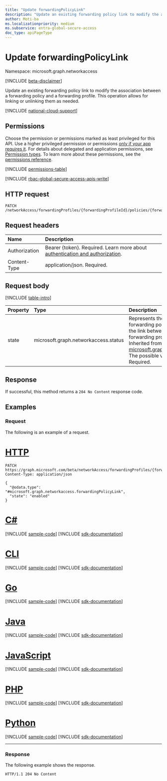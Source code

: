 ```yaml
---
title: "Update forwardingPolicyLink"
description: "Update an existing forwarding policy link to modify the association between a forwarding policy and a forwarding profile. This operation allows for linking or unlinking them as needed."
author: Moti-ba
ms.localizationpriority: medium
ms.subservice: entra-global-secure-access
doc_type: apiPageType
---
```


# Update forwardingPolicyLink
Namespace: microsoft.graph.networkaccess

[!INCLUDE [beta-disclaimer](../../includes/beta-disclaimer.md)]

Update an existing forwarding policy link to modify the association between a forwarding policy and a forwarding profile. This operation allows for linking or unlinking them as needed.

[!INCLUDE [national-cloud-support](../../includes/global-only.md)]

## Permissions
Choose the permission or permissions marked as least privileged for this API. Use a higher privileged permission or permissions [only if your app requires it](/graph/permissions-overview#best-practices-for-using-microsoft-graph-permissions). For details about delegated and application permissions, see [Permission types](/graph/permissions-overview#permission-types). To learn more about these permissions, see the [permissions reference](/graph/permissions-reference).

<!-- { "blockType": "permissions", "name": "networkaccess_forwardingpolicylink_update" } -->
[!INCLUDE [permissions-table](../includes/permissions/networkaccess-forwardingpolicylink-update-permissions.md)]

[!INCLUDE [rbac-global-secure-access-apis-write](../includes/rbac-for-apis/rbac-global-secure-access-apis-write.md)]

## HTTP request

<!-- {
  "blockType": "ignored"
}
-->
``` http
PATCH /networkAccess/forwardingProfiles/{forwardingProfileId}/policies/{forwardingPolicyId}
```

## Request headers
|Name|Description|
|:---|:---|
|Authorization|Bearer {token}. Required. Learn more about [authentication and authorization](/graph/auth/auth-concepts).|
|Content-Type|application/json. Required.|

## Request body
[!INCLUDE [table-intro](../../includes/update-property-table-intro.md)]


|Property|Type|Description|
|:---|:---|:---|
|state|microsoft.graph.networkaccess.status|Represents the current state or status of a forwarding policy link. It indicates whether the link between a forwarding policy and a forwarding profile is active or inactive., Inherited from [microsoft.graph.networkaccess.policyLink](../resources/networkaccess-policylink.md). The possible values are: `enabled`, `disabled`. Required.|


## Response

If successful, this method returns a `204 No Content` response code.

## Examples

### Request
The following is an example of a request.
# [HTTP](#tab/http)
<!-- {
  "blockType": "request",
  "name": "update_forwardingpolicylink"
}
-->
``` http
PATCH https://graph.microsoft.com/beta/networkAccess/forwardingProfiles/{forwardingProfile_id}/policies/{policy_id}
Content-Type: application/json

{
  "@odata.type": "#microsoft.graph.networkaccess.forwardingPolicyLink",
  "state": "enabled"  
}
```

# [C#](#tab/csharp)
[!INCLUDE [sample-code](../includes/snippets/csharp/update-forwardingpolicylink-csharp-snippets.md)]
[!INCLUDE [sdk-documentation](../includes/snippets/snippets-sdk-documentation-link.md)]

# [CLI](#tab/cli)
[!INCLUDE [sample-code](../includes/snippets/cli/update-forwardingpolicylink-cli-snippets.md)]
[!INCLUDE [sdk-documentation](../includes/snippets/snippets-sdk-documentation-link.md)]

# [Go](#tab/go)
[!INCLUDE [sample-code](../includes/snippets/go/update-forwardingpolicylink-go-snippets.md)]
[!INCLUDE [sdk-documentation](../includes/snippets/snippets-sdk-documentation-link.md)]

# [Java](#tab/java)
[!INCLUDE [sample-code](../includes/snippets/java/update-forwardingpolicylink-java-snippets.md)]
[!INCLUDE [sdk-documentation](../includes/snippets/snippets-sdk-documentation-link.md)]

# [JavaScript](#tab/javascript)
[!INCLUDE [sample-code](../includes/snippets/javascript/update-forwardingpolicylink-javascript-snippets.md)]
[!INCLUDE [sdk-documentation](../includes/snippets/snippets-sdk-documentation-link.md)]

# [PHP](#tab/php)
[!INCLUDE [sample-code](../includes/snippets/php/update-forwardingpolicylink-php-snippets.md)]
[!INCLUDE [sdk-documentation](../includes/snippets/snippets-sdk-documentation-link.md)]

# [Python](#tab/python)
[!INCLUDE [sample-code](../includes/snippets/python/update-forwardingpolicylink-python-snippets.md)]
[!INCLUDE [sdk-documentation](../includes/snippets/snippets-sdk-documentation-link.md)]

---

### Response
The following example shows the response.
<!-- {
  "blockType": "response",
  "truncated": true
}
-->
``` http
HTTP/1.1 204 No Content
```


